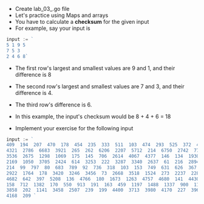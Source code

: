 * Create lab_03_.go file
* Let's practice using Maps and arrays
* You have to calculate a __checksum__ for the given input
* For example, say your input is 
``` go
input := `
5 1 9 5
7 5 3
2 4 6 8`
``` 

* The first row's largest and smallest values are 9 and 1, and their difference is 8
* The second row's largest and smallest values are 7 and 3, and their difference is 4.
* The third row's difference is 6.
* In this example, the input's checksum would be 8 + 4 + 6 = 18

* Implement your exercise for the following input
``` go
input := `
409  194  207  470  178  454  235  333  511  103  474  293  525  372  408  428
4321  2786  6683  3921  265  262  6206  2207  5712  214  6750  2742  777  5297
3536  2675  1298  1069  175  145  706  2614  4067  4377  146  134  1930  3850
2169  1050  3705  2424  614  3253  222  3287  3340  2637  61  216  2894  247
214  99  797  80  683  789  92  736  318  103  153  749  631  626  367  110  805
2922  1764  178  3420  3246  3456  73  2668  3518  1524  273  2237  228  1826  182
4682  642  397  5208  136  4766  180  1673  1263  4757  4680  141  4430  1098  188 
158  712  1382  170  550  913  191  163  459  1197  1488  1337  900  1182  1018  337
3858  202  1141  3458  2507  239  199  4400  3713  3980  4170  227  3968  1688  4352
4168  209 `
```
